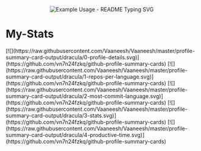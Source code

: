 
<p align="center">
  <img src="https://readme-typing-svg.demolab.com/?lines=Hi there👋🏻;Vaaneesh Prabhakar here;Welcome to my Github profile!;&font=Fira%20Code&center=true&width=380&height=50&duration=3000&pause=1000" alt="Example Usage - README Typing SVG">
</p>
<h1>My-Stats</h1>
[![](https://raw.githubusercontent.com/Vaaneesh/Vaaneesh/master/profile-summary-card-output/dracula/0-profile-details.svg)](https://github.com/vn7n24fzkq/github-profile-summary-cards)
[![](https://raw.githubusercontent.com/Vaaneesh/Vaaneesh/master/profile-summary-card-output/dracula/1-repos-per-language.svg)](https://github.com/vn7n24fzkq/github-profile-summary-cards) [![](https://raw.githubusercontent.com/Vaaneesh/Vaaneesh/master/profile-summary-card-output/dracula/2-most-commit-language.svg)](https://github.com/vn7n24fzkq/github-profile-summary-cards)
[![](https://raw.githubusercontent.com/Vaaneesh/Vaaneesh/master/profile-summary-card-output/dracula/3-stats.svg)](https://github.com/vn7n24fzkq/github-profile-summary-cards) [![](https://raw.githubusercontent.com/Vaaneesh/Vaaneesh/master/profile-summary-card-output/dracula/4-productive-time.svg)](https://github.com/vn7n24fzkq/github-profile-summary-cards)
